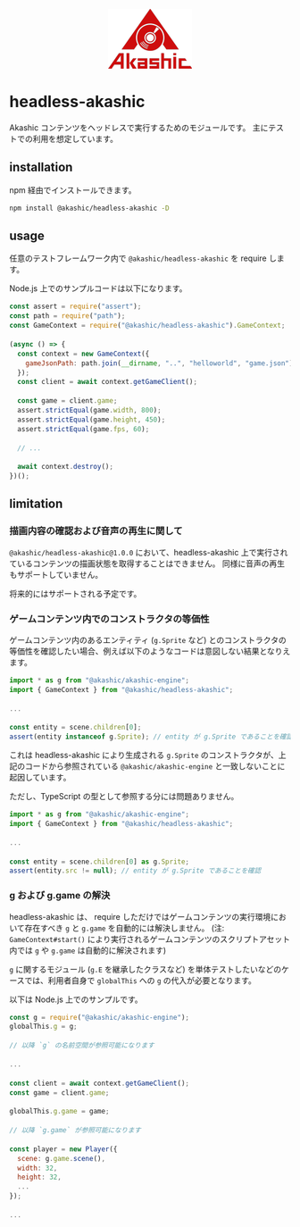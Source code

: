 <p align="center">
<img src="https://raw.githubusercontent.com/akashic-games/headless-akashic/main/img/akashic.png" />
</p>

# headless-akashic

Akashic コンテンツをヘッドレスで実行するためのモジュールです。
主にテストでの利用を想定しています。

## installation

npm 経由でインストールできます。

```sh
npm install @akashic/headless-akashic -D
```

## usage

任意のテストフレームワーク内で `@akashic/headless-akashic` を require します。

Node.js 上でのサンプルコードは以下になります。

```javascript
const assert = require("assert");
const path = require("path");
const GameContext = require("@akashic/headless-akashic").GameContext;

(async () => {
  const context = new GameContext({
    gameJsonPath: path.join(__dirname, "..", "helloworld", "game.json") // テストする game.json のパス
  });
  const client = await context.getGameClient();

  const game = client.game;
  assert.strictEqual(game.width, 800);
  assert.strictEqual(game.height, 450);
  assert.strictEqual(game.fps, 60);

  // ...

  await context.destroy();
})();

```

## limitation

### 描画内容の確認および音声の再生に関して

`@akashic/headless-akashic@1.0.0` において、headless-akashic 上で実行されているコンテンツの描画状態を取得することはできません。
同様に音声の再生もサポートしていません。

将来的にはサポートされる予定です。

### ゲームコンテンツ内でのコンストラクタの等価性

ゲームコンテンツ内のあるエンティティ (`g.Sprite` など) とのコンストラクタの等価性を確認したい場合、例えば以下のようなコードは意図しない結果となりえます。

```javascript
import * as g from "@akashic/akashic-engine";
import { GameContext } from "@akashic/headless-akashic";

...

const entity = scene.children[0];
assert(entity instanceof g.Sprite); // entity が g.Sprite であることを確認
```

これは headless-akashic により生成される `g.Sprite` のコンストラクタが、上記のコードから参照されている `@akashic/akashic-engine` と一致しないことに起因しています。

ただし、TypeScript の型として参照する分には問題ありません。

```typescript
import * as g from "@akashic/akashic-engine";
import { GameContext } from "@akashic/headless-akashic";

...

const entity = scene.children[0] as g.Sprite;
assert(entity.src != null); // entity が g.Sprite であることを確認
```

### g および g.game の解決

headless-akashic は、 require しただけではゲームコンテンツの実行環境において存在すべき `g` と `g.game` を自動的には解決しません。
(注: `GameContext#start()` により実行されるゲームコンテンツのスクリプトアセット内では `g` や `g.game` は自動的に解決されます)

`g` に関するモジュール (`g.E` を継承したクラスなど) を単体テストしたいなどのケースでは、利用者自身で `globalThis` への `g` の代入が必要となります。

以下は Node.js 上でのサンプルです。

```javascript
const g = require("@akashic/akashic-engine");
globalThis.g = g;

// 以降 `g` の名前空間が参照可能になります

...

const client = await context.getGameClient();
const game = client.game;

globalThis.g.game = game;

// 以降 `g.game` が参照可能になります

const player = new Player({
  scene: g.game.scene(),
  width: 32,
  height: 32,
  ...
});

...

```
